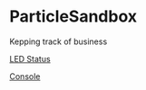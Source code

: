 # ParticleSandbox
Kepping track of business

[LED Status](https://docs.particle.io/troubleshooting/led/photon/)

[Console](https://console.particle.io/devices)